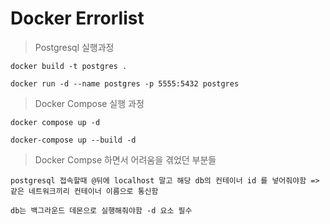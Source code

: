 
# Docker Errorlist

> Postgresql 실행과정

    docker build -t postgres .

    docker run -d --name postgres -p 5555:5432 postgres


> Docker Compose 실행 과정 

    docker compose up -d

    docker-compose up --build -d


> Docker Compse 하면서 어려움을 겪었던 부분들

    postgresql 접속할때 @뒤에 localhost 말고 해당 db의 컨테이너 id 를 넣어줘야함 => 같은 네트워크끼리 컨테이너 이름으로 통신함

    db는 백그라운드 데몬으로 실행해줘야함 -d 요소 필수

    